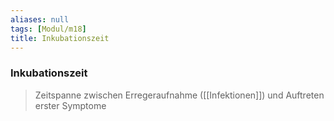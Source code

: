 ```yaml
---
aliases: null
tags: [Modul/m18]
title: Inkubationszeit
---
```

### Inkubationszeit
> Zeitspanne zwischen Erregeraufnahme ([[Infektionen]]) und Auftreten erster Symptome